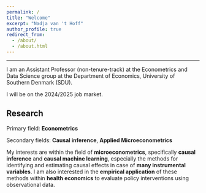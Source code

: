 ```yaml
---
permalink: /
title: "Welcome"
excerpt: "Nadja van 't Hoff"
author_profile: true
redirect_from: 
  - /about/
  - /about.html
---
```



------
I am an Assistant Professor (non-tenure-track) at the Econometrics and Data Science group at the Department of Economics, University of Southern Denmark (SDU).  

I will be on the 2024/2025 job market.



Research
------

Primary field: **Econometrics**

Secondary fields: **Causal inference**, **Applied Microeconometrics**

My interests are within the field of **microeconometrics**, specifically **causal inference** and **causal machine learning**, especially the methods for identifying and estimating causal effects in case of **many instrumental variables**. I am also interested in the **empirical application** of these methods within **health economics** to evaluate policy interventions using observational data.




